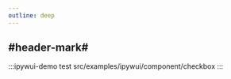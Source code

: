 ```yaml
---
outline: deep
---
```


## #header-mark#
:::ipywui-demo test
src/examples/ipywui/component/checkbox
:::
